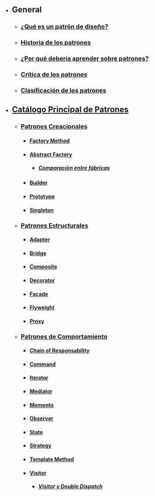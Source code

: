 - ## General
	- ### [¿Qué es un patrón de diseño?](Que-es-un-patron-de-disenno.mhtml)
	- ### [Historia de los patrones](Historia-de-los-patrones.mhtml)
	- ### [¿Por qué debería aprender sobre patrones?](Por-qué-debería-aprender-sobre-patrones.mhtml)
	- ### [Crítica de los patrones](Crítica-de-los-patrones.mhtml)
	- ### [Clasificación de los patrones](Clasificación-de-los-patrones.mhtml)
- ## [Catálogo Principal de Patrones](El-catálogo-de-patrones-de-diseño.mhtml)
	- ### [Patrones Creacionales](Patrones-creacionales.mhtml)
		- #### [Factory Method](Factory-Method.mhtml)
		- #### [Abstract Factory](Abstract-Factory.mhtml)
			- ##### [Comparación entre fábricas](Comparación-de-fábricas.mhtml)
		- #### [Builder](Builder.mhtml)
		- #### [Prototype](Prototype.mhtml)
		- #### [Singleton](Singleton.mhtml)
	- ### [Patrones Estructurales](Patrones-estructurales.mhtml)
		- #### [Adapter](Adapter.mhtml)
		- #### [Bridge](Bridge.mhtml)
		- #### [Composite](Composite.mhtml)
		- #### [Decorator](Decorator.mhtml)
		- #### [Facade](Facade.mhtml)
		- #### [Flyweight](Flyweight.mhtml)
		- #### [Proxy](Proxy.mhtml)
	- ### [Patrones de Comportamiento](Patrones-de-comportamiento.mhtml)
		- #### [Chain of Responsability](Chain-of-Responsibility.mhtml)
		- #### [Command](Command.mhtml)
		- #### [Iterator](Iterator.mhtml)
		- #### [Mediator](Mediator.mhtml)
		- #### [Memento](Memento.mhtml)
		- #### [Observer](Observer.mhtml)
		- #### [State](State.mhtml)
		- #### [Strategy](Strategy.mhtml)
		- #### [Template Method](Template-Method.mhtml)
		- #### [Visitor](Visitor.mhtml)
			- ##### [Visitor y Double Dispatch](Visitor-y-Double-Dispatch.mhtml)
	
